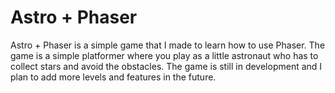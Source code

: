 # Astro + Phaser
Astro + Phaser is a simple game that I made to learn how to use Phaser. The game is a simple platformer where you play as a little astronaut who has to collect stars and avoid the obstacles. The game is still in development and I plan to add more levels and features in the future.

